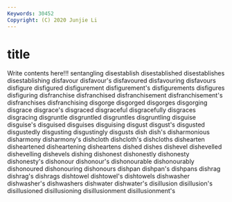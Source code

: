 ```yaml
---
Keywords: 30452
Copyright: (C) 2020 Junjie Li
---
```


# title

Write contents here!!!
sentangling 
disestablish 
disestablished 
disestablishes 
disestablishing 
disfavour 
disfavour's 
disfavoured
disfavouring 
disfavours 
disfigure 
disfigured 
disfigurement 
disfigurement's 
disfigurements 
disfigures 
disfiguring 
disfranchise
disfranchised 
disfranchisement 
disfranchisement's 
disfranchises 
disfranchising 
disgorge 
disgorged 
disgorges 
disgorging 
disgrace
disgrace's 
disgraced 
disgraceful 
disgracefully 
disgraces 
disgracing 
disgruntle 
disgruntled 
disgruntles 
disgruntling
disguise 
disguise's 
disguised 
disguises 
disguising 
disgust 
disgust's 
disgusted 
disgustedly 
disgusting
disgustingly 
disgusts 
dish 
dish's 
disharmonious 
disharmony 
disharmony's 
dishcloth 
dishcloth's 
dishcloths
dishearten 
disheartened 
disheartening 
disheartens 
dished 
dishes 
dishevel 
dishevelled 
dishevelling 
dishevels
dishing 
dishonest 
dishonestly 
dishonesty 
dishonesty's 
dishonour 
dishonour's 
dishonourable 
dishonourably 
dishonoured
dishonouring 
dishonours 
dishpan 
dishpan's 
dishpans 
dishrag 
dishrag's 
dishrags 
dishtowel 
dishtowel's
dishtowels 
dishwasher 
dishwasher's 
dishwashers 
dishwater 
dishwater's 
disillusion 
disillusion's 
disillusioned 
disillusioning
disillusionment 
disillusionment's 
